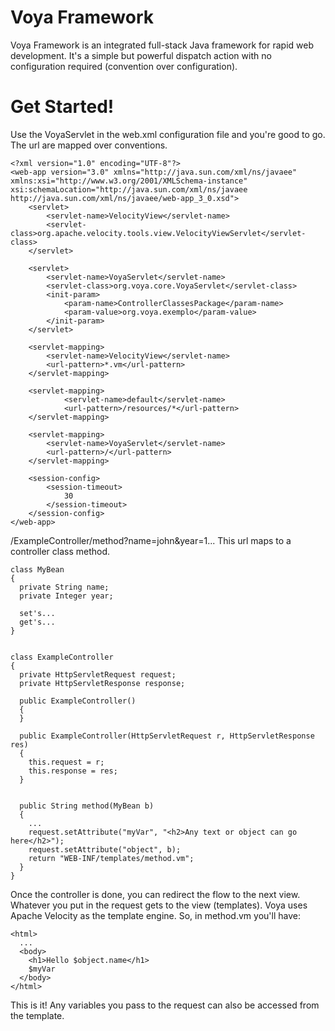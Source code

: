 Voya Framework
====

Voya Framework is an integrated full-stack Java framework for rapid web development.
It's a simple but powerful dispatch action with no configuration required (convention over configuration).


Get Started!
====

Use the VoyaServlet in the web.xml configuration file and you're good to go.
The url are mapped over conventions. 

```
<?xml version="1.0" encoding="UTF-8"?>
<web-app version="3.0" xmlns="http://java.sun.com/xml/ns/javaee" xmlns:xsi="http://www.w3.org/2001/XMLSchema-instance" xsi:schemaLocation="http://java.sun.com/xml/ns/javaee http://java.sun.com/xml/ns/javaee/web-app_3_0.xsd">
    <servlet>
        <servlet-name>VelocityView</servlet-name>
        <servlet-class>org.apache.velocity.tools.view.VelocityViewServlet</servlet-class>
    </servlet>
    
    <servlet>
        <servlet-name>VoyaServlet</servlet-name>
        <servlet-class>org.voya.core.VoyaServlet</servlet-class>
        <init-param>
            <param-name>ControllerClassesPackage</param-name>
            <param-value>org.voya.exemplo</param-value>
        </init-param>
    </servlet>
    
    <servlet-mapping>
        <servlet-name>VelocityView</servlet-name>
        <url-pattern>*.vm</url-pattern>
    </servlet-mapping>
    
    <servlet-mapping>
            <servlet-name>default</servlet-name>
            <url-pattern>/resources/*</url-pattern>
    </servlet-mapping>
    
    <servlet-mapping>
        <servlet-name>VoyaServlet</servlet-name>
        <url-pattern>/</url-pattern>
    </servlet-mapping>    
    
    <session-config>
        <session-timeout>
            30
        </session-timeout>
    </session-config>
</web-app>
```



<domain>/ExampleController/method?name=john&year=1...
This url maps to a controller class method.

```
class MyBean
{
  private String name;
  private Integer year;
  
  set's...
  get's...
}


class ExampleController
{
  private HttpServletRequest request;
  private HttpServletResponse response;

  public ExampleController()
  {
  }
  
  public ExampleController(HttpServletRequest r, HttpServletResponse res)
  {
    this.request = r;
    this.response = res;
  }


  public String method(MyBean b)
  {
    ...
    request.setAttribute("myVar", "<h2>Any text or object can go here</h2>");
    request.setAttribute("object", b);
    return "WEB-INF/templates/method.vm";
  }
}

```

Once the controller is done, you can redirect the flow to the next view. Whatever you put in the request gets to the view (templates). Voya uses Apache Velocity as the template engine. So, in method.vm you'll have:

```
<html>
  ...
  <body>
    <h1>Hello $object.name</h1>
    $myVar
  </body>
</html>
```

This is it! Any variables you pass to the request can also be accessed from the template.
